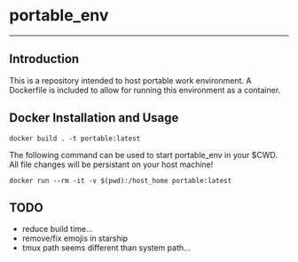 # portable_env
---
## Introduction

This is a repository intended to host portable work environment. A Dockerfile is included to allow for running this environment as a container.

## Docker Installation and Usage

```
docker build . -t portable:latest
```

The following command can be used to start portable_env in your $CWD. All file changes will be persistant on your host machine!

```
docker run --rm -it -v $(pwd):/host_home portable:latest
```
## TODO
- reduce build time...
- remove/fix emojis in starship
- tmux path seems different than system path...